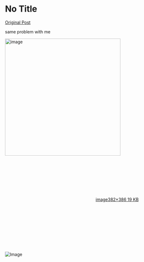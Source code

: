 # No Title

[Original Post](https://discourse.onlinedegree.iitm.ac.in/t/169369/2)

<p>same problem with  me<br>
<div class="lightbox-wrapper"><a class="lightbox" href="https://europe1.discourse-cdn.com/flex013/uploads/iitm/original/3X/6/3/63cef97db246dc78e24de98165728e4f0e9eb07d.png" data-download-href="/uploads/short-url/eeWI3n3Av2zdEzHI7BwAF65PcJL.png?dl=1" title="image" rel="noopener nofollow ugc"><img src="https://europe1.discourse-cdn.com/flex013/uploads/iitm/original/3X/6/3/63cef97db246dc78e24de98165728e4f0e9eb07d.png" alt="image" data-base62-sha1="eeWI3n3Av2zdEzHI7BwAF65PcJL" width="382" height="386"><div class="meta"><svg class="fa d-icon d-icon-far-image svg-icon" aria-hidden="true"><use href="#far-image"></use></svg><span class="filename">image</span><span class="informations">382×386 19 KB</span><svg class="fa d-icon d-icon-discourse-expand svg-icon" aria-hidden="true"><use href="#discourse-expand"></use></svg></div></a></div></p>

![Image](https://europe1.discourse-cdn.com/flex013/uploads/iitm/original/3X/6/3/63cef97db246dc78e24de98165728e4f0e9eb07d.png)